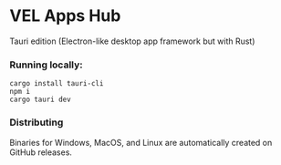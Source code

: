 # VEL Apps Hub 

Tauri edition (Electron-like desktop app framework but with Rust)

### Running locally:
```
cargo install tauri-cli
npm i
cargo tauri dev
```

### Distributing
Binaries for Windows, MacOS, and Linux are automatically created on GitHub releases.
